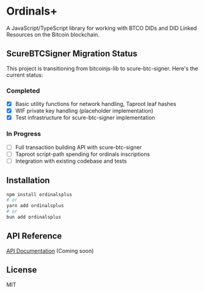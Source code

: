 # Ordinals+

A JavaScript/TypeScript library for working with BTCO DIDs and DID Linked Resources on the Bitcoin blockchain.

## ScureBTCSigner Migration Status

This project is transitioning from bitcoinjs-lib to scure-btc-signer. Here's the current status:

### Completed
- [x] Basic utility functions for network handling, Taproot leaf hashes
- [x] WIF private key handling (placeholder implementation)
- [x] Test infrastructure for scure-btc-signer implementation

### In Progress
- [ ] Full transaction building API with scure-btc-signer
- [ ] Taproot script-path spending for ordinals inscriptions
- [ ] Integration with existing codebase and tests

## Installation

```bash
npm install ordinalsplus
# or
yarn add ordinalsplus
# or
bun add ordinalsplus
```

## API Reference

[API Documentation](https://example.com/docs) (Coming soon)

## License

MIT 